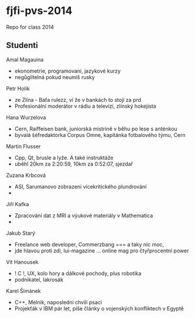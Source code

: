 fjfi-pvs-2014
=============

Repo for class 2014


Studenti
--------

Amal Magauina
 - ekonometrie, programovani, jazykové kurzy
 - negůglitelná pokud neumíš rusky

Petr Holik
 - ze Zlína - Baťa rulezz, ví že v bankách to stojí za prd
 - Profesionální moderátor v rádiu a televizi, zlínský hokejista

Hana Wurzelova
 - Cern, Raiffeisen bank, juniorská mistrině v běhu po lese s anténkou
 - byvalá šéfredaktorka Corpus Omne, kapitánka fotbalového týmu, Cern

Martin Flusser
 - Cpp, Qt, brusle a lyže. A také instruktáže
 - uběhl 20km za 2:20:59, 10km za 0:52:07, sjezdař
 
Zuzana Krbcová
 - ASI, Sarumanovo zobrazení vícekritického plundrování
 - 

Jiří Kafka
 - Zpracování dat z MRI a výukové materiály v Mathematica
 - 
 
Jakub Starý
 - Freelance web developer, Commerzbang === a taky nic moc,
 - jde hlavou proti zdi, lui-magazine ... online mag pro čtyřprocentní power
 
Vít Hanousek
 - ! C !, UX, kolo hory a dálkové pochody, plus robotika 
 - podnikatel, lakrosák
 
Karel Šimánek
 - C++, Melnik, naposledni chvili psaci
 - Projekťák v IBM pár let, píše články o vojenských konfliktech v Egyptě



 
